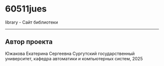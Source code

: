 
# 60511jues
library - Сайт библиотеки 
***
## Автор проекта
Южакова Екатерина Сергеевна
Сургутский государственный университет, кафедра автоматики и компьютерныx систем, 2025

